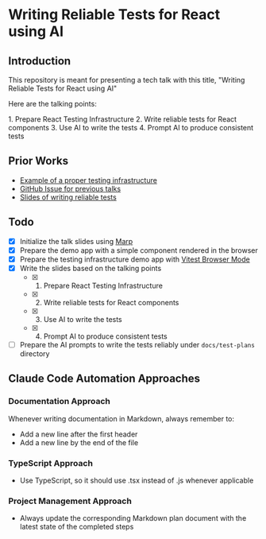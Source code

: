 # Writing Reliable Tests for React using AI

## Introduction

This repository is meant for presenting a tech talk with this title, "Writing
Reliable Tests for React using AI"

Here are the talking points:

1.⁠ ⁠Prepare React Testing Infrastructure
2.⁠ ⁠Write reliable tests for React components
3.⁠ ⁠⁠⁠Use AI to write the tests
4.⁠ ⁠⁠Prompt AI to produce consistent tests

## Prior Works

- [Example of a proper testing infrastructure](https://github.com/zainfathoni/senar.ai)
- [GitHub Issue for previous talks](https://github.com/zainfathoni/senar.ai/issues/2)
- [Slides of writing reliable tests](https://github.com/zainfathoni/confident-react-testing)

## Todo

- [x] Initialize the talk slides using [Marp](https://marp.app/)
- [x] Prepare the demo app with a simple component rendered in the browser
- [x] Prepare the testing infrastructure demo app with
      [Vitest Browser Mode](https://vitest.dev/guide/browser/)
- [x] Write the slides based on the talking points
  - [x] 1. Prepare React Testing Infrastructure
  - [x] 2. Write reliable tests for React components
  - [x] 3. Use AI to write the tests
  - [x] 4. Prompt AI to produce consistent tests
- [ ] Prepare the AI prompts to write the tests reliably under `docs/test-plans`
      directory

## Claude Code Automation Approaches

### Documentation Approach

Whenever writing documentation in Markdown, always remember to:

- Add a new line after the first header
- Add a new line by the end of the file

### TypeScript Approach

- Use TypeScript, so it should use .tsx instead of .js whenever applicable

### Project Management Approach

- Always update the corresponding Markdown plan document with the latest state of the completed steps
